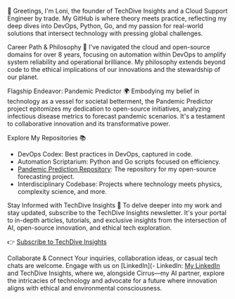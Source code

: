 👋 Greetings, I'm Loni, the founder of TechDive Insights and a Cloud Support Engineer by trade. My GitHub is where theory meets practice, reflecting my deep dives into DevOps, Python, Go, and my passion for real-world solutions that intersect technology with pressing global challenges.

Career Path & Philosophy 🚀
I've navigated the cloud and open-source domains for over 8 years, focusing on automation within DevOps to amplify system reliability and operational brilliance. My philosophy extends beyond code to the ethical implications of our innovations and the stewardship of our planet.

Flagship Endeavor: Pandemic Predictor 🌍
Embodying my belief in technology as a vessel for societal betterment, the Pandemic Predictor project epitomizes my dedication to open-source initiatives, analyzing infectious disease metrics to forecast pandemic scenarios. It's a testament to collaborative innovation and its transformative power.

Explore My Repositories 📚

- DevOps Codex: Best practices in DevOps, captured in code.
- Automation Scriptarium: Python and Go scripts focused on efficiency.
- [Pandemic Prediction Repository](https://github.com/lonivenndiagram/PandemicPredictor): The repository for my open-source forecasting project.
- Interdisciplinary Codebase: Projects where technology meets physics, complexity science, and more.

Stay Informed with TechDive Insights 📧
To delve deeper into my work and stay updated, subscribe to the TechDive Insights newsletter. It's your portal to in-depth articles, tutorials, and exclusive insights from the intersection of AI, open-source innovation, and ethical tech exploration.

👉 [Subscribe to TechDive Insights](https://www.lonivenn.com/)

Collaborate & Connect
Your inquiries, collaboration ideas, or casual tech chats are welcome. Engage with us on [LinkedIn](- LinkedIn: [My LinkedIn](https://LinkedIn.com/in/loniamillion) and TechDive Insights, where we, alongside Cirrus—my AI partner, explore the intricacies of technology and advocate for a future where innovation aligns with ethical and environmental consciousness.
